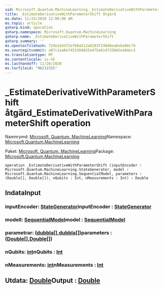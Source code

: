 ```yaml
---
uid: Microsoft.Quantum.MachineLearning._EstimateDerivativeWithParameterShift
title: _EstimateDerivativeWithParameterShift åtgärd
ms.date: 11/25/2020 12:00:00 AM
ms.topic: article
qsharp.kind: operation
qsharp.namespace: Microsoft.Quantum.MachineLearning
qsharp.name: _EstimateDerivativeWithParameterShift
qsharp.summary: ''
ms.openlocfilehash: 729e1b43f2efb8a512a6283f33846ea6eba88c79
ms.sourcegitcommit: a87c1aa8e7453360025e47ba614f25b02ea84ec3
ms.translationtype: MT
ms.contentlocale: sv-SE
ms.lasthandoff: 11/26/2020
ms.locfileid: "96212315"
---
```

# <a name="_estimatederivativewithparametershift-operation"></a><span data-ttu-id="b3595-102">_EstimateDerivativeWithParameterShift åtgärd</span><span class="sxs-lookup"><span data-stu-id="b3595-102">_EstimateDerivativeWithParameterShift operation</span></span>

<span data-ttu-id="b3595-103">Namnrymd: [Microsoft. Quantum. MachineLearning](xref:Microsoft.Quantum.MachineLearning)</span><span class="sxs-lookup"><span data-stu-id="b3595-103">Namespace: [Microsoft.Quantum.MachineLearning](xref:Microsoft.Quantum.MachineLearning)</span></span>

<span data-ttu-id="b3595-104">Paket: [Microsoft. Quantum. MachineLearning](https://nuget.org/packages/Microsoft.Quantum.MachineLearning)</span><span class="sxs-lookup"><span data-stu-id="b3595-104">Package: [Microsoft.Quantum.MachineLearning](https://nuget.org/packages/Microsoft.Quantum.MachineLearning)</span></span>




```qsharp
operation _EstimateDerivativeWithParameterShift (inputEncoder : Microsoft.Quantum.MachineLearning.StateGenerator, model : Microsoft.Quantum.MachineLearning.SequentialModel, parameters : (Double[], Double[]), nQubits : Int, nMeasurements : Int) : Double
```


## <a name="input"></a><span data-ttu-id="b3595-105">Indata</span><span class="sxs-lookup"><span data-stu-id="b3595-105">Input</span></span>

### <a name="inputencoder--stategenerator"></a><span data-ttu-id="b3595-106">inputEncoder: [StateGenerator](xref:Microsoft.Quantum.MachineLearning.StateGenerator)</span><span class="sxs-lookup"><span data-stu-id="b3595-106">inputEncoder : [StateGenerator](xref:Microsoft.Quantum.MachineLearning.StateGenerator)</span></span>




### <a name="model--sequentialmodel"></a><span data-ttu-id="b3595-107">modell: [SequentialModel](xref:Microsoft.Quantum.MachineLearning.SequentialModel)</span><span class="sxs-lookup"><span data-stu-id="b3595-107">model : [SequentialModel](xref:Microsoft.Quantum.MachineLearning.SequentialModel)</span></span>




### <a name="parameters--doubledouble"></a><span data-ttu-id="b3595-108">parametrar: ([dubbla](xref:microsoft.quantum.lang-ref.double)[],[dubbla](xref:microsoft.quantum.lang-ref.double)[])</span><span class="sxs-lookup"><span data-stu-id="b3595-108">parameters : ([Double](xref:microsoft.quantum.lang-ref.double)[],[Double](xref:microsoft.quantum.lang-ref.double)[])</span></span>




### <a name="nqubits--int"></a><span data-ttu-id="b3595-109">nQubits: [int](xref:microsoft.quantum.lang-ref.int)</span><span class="sxs-lookup"><span data-stu-id="b3595-109">nQubits : [Int](xref:microsoft.quantum.lang-ref.int)</span></span>




### <a name="nmeasurements--int"></a><span data-ttu-id="b3595-110">nMeasurements: [int](xref:microsoft.quantum.lang-ref.int)</span><span class="sxs-lookup"><span data-stu-id="b3595-110">nMeasurements : [Int](xref:microsoft.quantum.lang-ref.int)</span></span>





## <a name="output--double"></a><span data-ttu-id="b3595-111">Utdata: [Double](xref:microsoft.quantum.lang-ref.double)</span><span class="sxs-lookup"><span data-stu-id="b3595-111">Output : [Double](xref:microsoft.quantum.lang-ref.double)</span></span>

